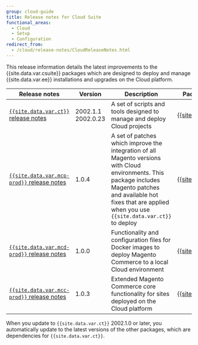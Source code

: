 ```yaml
---
group: cloud-guide
title: Release notes for Cloud Suite
functional_areas:
  - Cloud
  - Setup
  - Configuration
redirect_from:
  - /cloud/release-notes/CloudReleaseNotes.html
---
```


This release information details the latest improvements to the {{site.data.var.csuite}} packages which are designed to deploy and manage {{site.data.var.ee}} installations and upgrades on the Cloud platform.

| Release notes | Version | Description | Package source |
| --- | --- | --- | --- |
| [`{{site.data.var.ct}}` release notes] | 2002.1.1<br/>2002.0.23| A set of scripts and tools designed to manage and deploy Cloud projects | [{{site.data.var.ct}}][ece package] |
| [`{{site.data.var.mcp-prod}}` release notes] | 1.0.4 | A set of patches which improve the integration of all Magento versions with Cloud environments. This package includes Magento patches and available hot fixes that are applied when you use `{{site.data.var.ct}}` to deploy | [{{site.data.var.mcp}}][Patches package] |
| [`{{site.data.var.mcd-prod}}` release notes] | 1.0.0 | Functionality and configuration files for Docker images to deploy Magento Commerce to a local Cloud environment | [{{site.data.var.mcd}}][Docker package] |
| [`{{site.data.var.mcc-prod}}` release notes] | 1.0.3 | Extended Magento Commerce core functionality for sites deployed on the Cloud platform | [{{site.data.var.mcc}}][Components package] |

When you update to `{{site.data.var.ct}}` 2002.1.0 or later, you automatically update to the latest versions of the other packages, which are dependencies for `{{site.data.var.ct}}`.

[`{{site.data.var.ct}}` release notes]: {{site.baseurl}}/cloud/release-notes/ece-release-notes.html
[`{{site.data.var.mcc-prod}}` release notes]: {{site.baseurl}}/cloud/release-notes/mcc-release-notes.html
[`{{site.data.var.mcd-prod}}` release notes]: {{site.baseurl}}/cloud/release-notes/mcd-release-notes.html
[`{{site.data.var.mcp-prod}}` release notes]: {{site.baseurl}}/cloud/release-notes/mcp-release-notes.html
[ece package]: https://github.com/magento/ece-tools/tree/2002.1
[Docker package]: https://github.com/magento/magento-cloud-docker/tree/1.0
[Components package]: https://github.com/magento/magento-cloud-components/tree/1.0.2
[Patches package]: https://github.com/magento/magento-cloud-patches/tree/1.0.1
